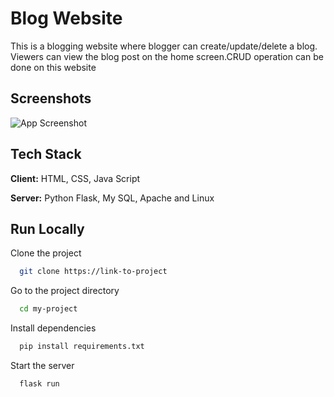 
# Blog Website

This is a blogging website where blogger can create/update/delete
a blog. Viewers can view the blog post on the home screen.CRUD operation 
can be done on this website   

## Screenshots

![App Screenshot](https://via.placeholder.com/468x300?text=App+Screenshot+Here)

  
## Tech Stack

**Client:** HTML, CSS, Java Script

**Server:** Python Flask, My SQL, Apache and Linux

  
## Run Locally

Clone the project

```bash
  git clone https://link-to-project
```

Go to the project directory

```bash
  cd my-project
```

Install dependencies

```bash
  pip install requirements.txt 
```

Start the server

```bash
  flask run
```

  